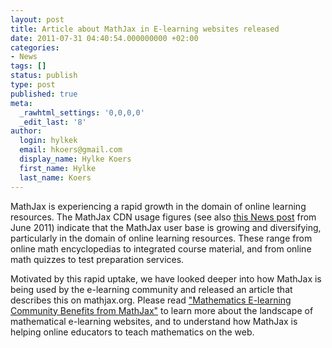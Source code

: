 ```yaml
---
layout: post
title: Article about MathJax in E-learning websites released
date: 2011-07-31 04:40:54.000000000 +02:00
categories:
- News
tags: []
status: publish
type: post
published: true
meta:
  _rawhtml_settings: '0,0,0,0'
  _edit_last: '8'
author:
  login: hylkek
  email: hkoers@gmail.com
  display_name: Hylke Koers
  first_name: Hylke
  last_name: Koers
---
```


MathJax is experiencing a rapid growth in the domain of online learning resources. The MathJax CDN usage figures (see also [this News post](/mathjax-cdn-service-very-successful-2/) from June 2011)  indicate that the MathJax user base is growing and diversifying, particularly in the domain of online learning resources. These range from online math encyclopedias to integrated course material, and from online math quizzes to test preparation services.

Motivated by this rapid uptake, we have looked deeper into how MathJax is being used by the e-learning community and released an article that describes this on mathjax.org. Please read ["Mathematics E-learning Community Benefits from MathJax"](http://www.mathjax.org/resources/articles-and-presentations/mathematics-e-learning-community-benefits-from-mathjax/) to learn more about the landscape of mathematical e-learning websites, and to understand how MathJax is helping online educators to teach mathematics on the web.